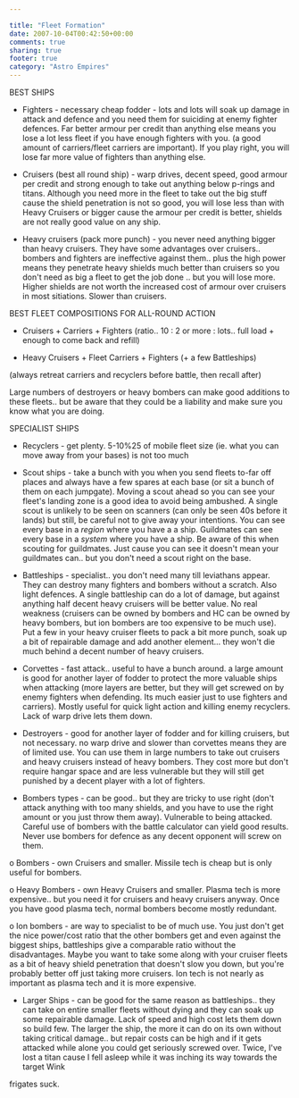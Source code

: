 ```yaml
---

title: "Fleet Formation"
date: 2007-10-04T00:42:50+00:00
comments: true
sharing: true
footer: true
category: "Astro Empires"
---
```


BEST SHIPS

* Fighters - necessary cheap fodder - lots and lots
will soak up damage in attack and defence and you need them for suiciding at enemy fighter defences. Far better armour per credit than anything else means you lose a lot less fleet if you have enough fighters with you. (a good amount of carriers/fleet carriers are important). If you play right, you will lose far more value of fighters than anything else.

* Cruisers (best all round ship) - warp drives, decent speed, good armour per credit and strong enough to take out anything below p-rings and titans. Although you need more in the fleet to take out the big stuff cause the shield penetration is not so good, you will lose less than with Heavy Cruisers or bigger cause the armour per credit is better, shields are not really good value on any ship.

* Heavy cruisers (pack more punch) - you never need anything bigger than heavy cruisers. They have some advantages over cruisers.. bombers and fighters are ineffective against them.. plus the high power means they penetrate heavy shields much better than cruisers so you don't need as big a fleet to get the job done .. but you will lose more. Higher shields are not worth the increased cost of armour over cruisers in most sitiations. Slower than cruisers.


BEST FLEET COMPOSITIONS FOR ALL-ROUND ACTION

* Cruisers + Carriers + Fighters (ratio.. 10 : 2 or more : lots.. full load + enough to come back and refill)

* Heavy Cruisers + Fleet Carriers + Fighters (+ a few Battleships)

(always retreat carriers and recyclers before battle, then recall after)

Large numbers of destroyers or heavy bombers can make good additions to these fleets.. but be aware that they could be a liability and make sure you know what you are doing.


SPECIALIST SHIPS

* Recyclers - get plenty. 5-10%25 of mobile fleet size (ie. what you can move away from your bases) is not too much

* Scout ships - take a bunch with you when you send fleets to-far off places and always have a few spares at each base (or sit a bunch of them on each jumpgate). Moving a scout ahead so you can see your fleet's landing zone is a good idea to avoid being ambushed. A single scout is unlikely to be seen on scanners (can only be seen 40s before it lands) but still, be careful not to give away your intentions. You can see every base in a *region* where you have a a ship. Guildmates can see every base in a *system* where you have a ship. Be aware of this when scouting for guildmates. Just cause you can see it doesn't mean your guildmates can.. but you don't need a scout right on the base.

* Battleships - specialist.. you don't need many till leviathans appear. They can destroy many fighters and bombers without a scratch. Also light defences. A single battleship can do a lot of damage, but against anything half decent heavy cruisers will be better value. No real weakness (cruisers can be owned by bombers and HC can be owned by heavy bombers, but ion bombers are too expensive to be much use). Put a few in your heavy cruiser fleets to pack a bit more punch, soak up a bit of repairable damage and add another element... they won't die much behind a decent number of heavy cruisers.

* Corvettes - fast attack.. useful to have a bunch around. a large amount is good for another layer of fodder to protect the more valuable ships when attacking (more layers are better, but they will get screwed on by enemy fighters when defending. Its much easier just to use fighters and carriers). Mostly useful for quick light action and killing enemy recyclers. Lack of warp drive lets them down.

* Destroyers - good for another layer of fodder and for killing cruisers, but not necessary. no warp drive and slower than corvettes means they are of limited use. You can use them in large numbers to take out cruisers and heavy cruisers instead of heavy bombers. They cost more but don't require hangar space and are less vulnerable but they will still get punished by a decent player with a lot of fighters.

* Bombers types - can be good.. but they are tricky to use right (don't attack anything with too many shields, and you have to use the right amount or you just throw them away). Vulnerable to being attacked. Careful use of bombers with the battle calculator can yield good results. Never use bombers for defence as any decent opponent will screw on them.

o Bombers - own Cruisers and smaller. Missile tech is cheap but is only useful for bombers.

o Heavy Bombers - own Heavy Cruisers and smaller. Plasma tech is more expensive.. but you need it for cruisers and heavy cruisers anyway. Once you have good plasma tech, normal bombers become mostly redundant.

o Ion bombers - are way to specialist to be of much use. You just don't get the nice power/cost ratio that the other bombers get and even against the biggest ships, battleships give a comparable ratio without the disadvantages. Maybe you want to take some along with your cruiser fleets as a bit of heavy shield penetration that doesn't slow you down, but you're probably better off just taking more cruisers. Ion tech is not nearly as important as plasma tech and it is more expensive.


* Larger Ships - can be good for the same reason as battleships.. they can take on entire smaller fleets without dying and they can soak up some repairable damage. Lack of speed and high cost lets them down so build few. The larger the ship, the more it can do on its own without taking critical damage.. but repair costs can be high and if it gets attacked while alone you could get seriously screwed over. Twice, I've lost a titan cause I fell asleep while it was inching its way towards the target Wink


frigates suck.
